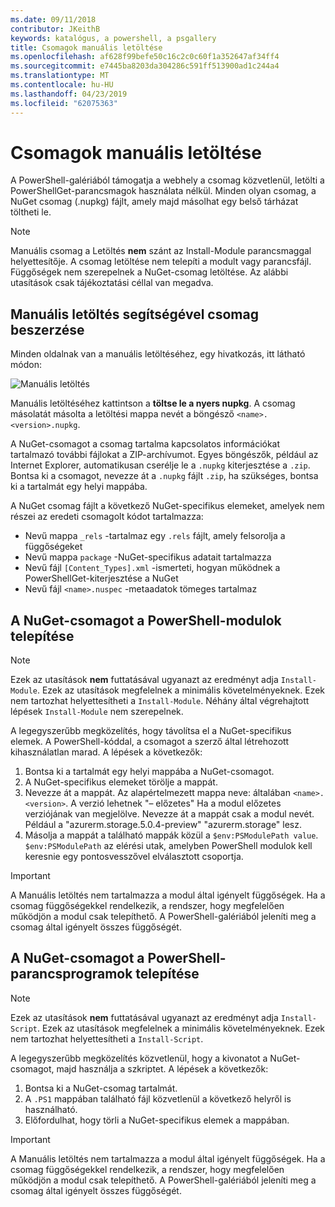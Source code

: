 ```yaml
---
ms.date: 09/11/2018
contributor: JKeithB
keywords: katalógus, a powershell, a psgallery
title: Csomagok manuális letöltése
ms.openlocfilehash: af628f99befe50c16c2c0c60f1a352647af34ff4
ms.sourcegitcommit: e7445ba8203da304286c591ff513900ad1c244a4
ms.translationtype: MT
ms.contentlocale: hu-HU
ms.lasthandoff: 04/23/2019
ms.locfileid: "62075363"
---
```

# <a name="manual-package-download"></a>Csomagok manuális letöltése

A PowerShell-galériából támogatja a webhely a csomag közvetlenül, letölti a PowerShellGet-parancsmagok használata nélkül. Minden olyan csomag, a NuGet csomag (.nupkg) fájlt, amely majd másolhat egy belső tárházat töltheti le.

> [!NOTE]
> Manuális csomag a Letöltés **nem** szánt az Install-Module parancsmaggal helyettesítője.
> A csomag letöltése nem telepíti a modult vagy parancsfájl. Függőségek nem szerepelnek a NuGet-csomag letöltése. Az alábbi utasítások csak tájékoztatási céllal van megadva.

## <a name="using-manual-download-to-acquire-a-package"></a>Manuális letöltés segítségével csomag beszerzése

Minden oldalnak van a manuális letöltéséhez, egy hivatkozás, itt látható módon:

![Manuális letöltés](../../Images/packagedisplaypagewithpseditions.png)

Manuális letöltéséhez kattintson a **töltse le a nyers nupkg**. A csomag másolatát másolta a letöltési mappa nevét a böngésző `<name>.<version>.nupkg`.

A NuGet-csomagot a csomag tartalma kapcsolatos információkat tartalmazó további fájlokat a ZIP-archívumot. Egyes böngészők, például az Internet Explorer, automatikusan cserélje le a `.nupkg` kiterjesztése a `.zip`. Bontsa ki a csomagot, nevezze át a `.nupkg` fájlt `.zip`, ha szükséges, bontsa ki a tartalmát egy helyi mappába.

A NuGet csomag fájlt a következő NuGet-specifikus elemeket, amelyek nem részei az eredeti csomagolt kódot tartalmazza:

- Nevű mappa `_rels` -tartalmaz egy `.rels` fájlt, amely felsorolja a függőségeket
- Nevű mappa `package` -NuGet-specifikus adatait tartalmazza
- Nevű fájl `[Content_Types].xml` -ismerteti, hogyan működnek a PowerShellGet-kiterjesztése a NuGet
- Nevű fájl `<name>.nuspec` -metaadatok tömeges tartalmaz

## <a name="installing-powershell-modules-from-a-nuget-package"></a>A NuGet-csomagot a PowerShell-modulok telepítése

> [!NOTE]
> Ezek az utasítások **nem** futtatásával ugyanazt az eredményt adja `Install-Module`. Ezek az utasítások megfelelnek a minimális követelményeknek. Ezek nem tartozhat helyettesítheti a `Install-Module`. Néhány által végrehajtott lépések `Install-Module` nem szerepelnek.

A legegyszerűbb megközelítés, hogy távolítsa el a NuGet-specifikus elemek. A PowerShell-kóddal, a csomagot a szerző által létrehozott kihasználatlan marad. A lépések a következők:

1. Bontsa ki a tartalmát egy helyi mappába a NuGet-csomagot.
2. A NuGet-specifikus elemeket törölje a mappát.
3. Nevezze át a mappát. Az alapértelmezett mappa neve: általában `<name>.<version>`. A verzió lehetnek "– előzetes" Ha a modul előzetes verziójának van megjelölve. Nevezze át a mappát csak a modul nevét. Például a "azurerm.storage.5.0.4-preview" "azurerm.storage" lesz.
4. Másolja a mappát a található mappák közül a `$env:PSModulePath value`. `$env:PSModulePath` az elérési utak, amelyben PowerShell modulok kell keresnie egy pontosvesszővel elválasztott csoportja.

> [!IMPORTANT]
> A Manuális letöltés nem tartalmazza a modul által igényelt függőségek. Ha a csomag függőségekkel rendelkezik, a rendszer, hogy megfelelően működjön a modul csak telepíthető. A PowerShell-galériából jeleníti meg a csomag által igényelt összes függőségét.

## <a name="installing-powershell-scripts-from-a-nuget-package"></a>A NuGet-csomagot a PowerShell-parancsprogramok telepítése

> [!NOTE]
> Ezek az utasítások **nem** futtatásával ugyanazt az eredményt adja `Install-Script`. Ezek az utasítások megfelelnek a minimális követelményeknek. Ezek nem tartozhat helyettesítheti a `Install-Script`.

A legegyszerűbb megközelítés közvetlenül, hogy a kivonatot a NuGet-csomagot, majd használja a szkriptet. A lépések a következők:

1. Bontsa ki a NuGet-csomag tartalmát.
2. A `.PS1` mappában található fájl közvetlenül a következő helyről is használható.
3. Előfordulhat, hogy törli a NuGet-specifikus elemek a mappában.

> [!IMPORTANT]
> A Manuális letöltés nem tartalmazza a modul által igényelt függőségek. Ha a csomag függőségekkel rendelkezik, a rendszer, hogy megfelelően működjön a modul csak telepíthető. A PowerShell-galériából jeleníti meg a csomag által igényelt összes függőségét.
